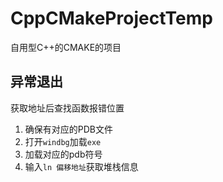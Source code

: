 # CppCMakeProjectTemp

自用型C++的CMAKE的项目

## 异常退出

获取地址后查找函数报错位置

1. 确保有对应的PDB文件
2. 打开`windbg`加载`exe`
3. 加载对应的pdb符号
4. 输入`ln 偏移地址`获取堆栈信息

